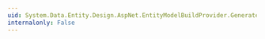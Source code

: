 ```yaml
---
uid: System.Data.Entity.Design.AspNet.EntityModelBuildProvider.GenerateCode(System.Web.Compilation.AssemblyBuilder)
internalonly: False
---
```

